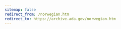 ```yaml
---
sitemap: false 
redirect_from: /norwegian.htm 
redirect_to: https://archive.ada.gov/norwegian.htm 
---
```

